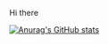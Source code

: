 Hi there

[![Anurag's GitHub stats](https://github-readme-stats.vercel.app/api?username=doldolma&theme=tokyonight)](https://github.com/anuraghazra/github-readme-stats)

<!--
**doldolma/doldolma** is a ✨ _special_ ✨ repository because its `README.md` (this file) appears on your GitHub profile.

Here are some ideas to get you started:

- 🔭 I’m currently working on ...
- 🌱 I’m currently learning ... 
- 👯 I’m looking to collaborate on ...
- 🤔 I’m looking for help with ...
- 💬 Ask me about ...
- 📫 How to reach me: ...
- 😄 Pronouns: ...
- ⚡ Fun fact: ...
-->
